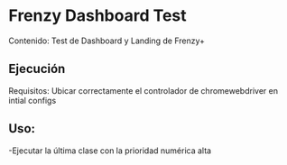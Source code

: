 
# Frenzy Dashboard Test
Contenido: Test de Dashboard y Landing de Frenzy+
## Ejecución
Requisitos: Ubicar correctamente el controlador de chromewebdriver en intial configs
## Uso:
-Ejecutar la última clase con la prioridad numérica alta
